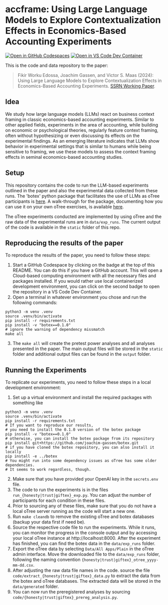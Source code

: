 # accframe: Using Large Language Models to Explore Contextualization Effects in Economics-Based Accounting Experiments

[![Open in GitHub Codespaces](https://github.com/codespaces/badge.svg)](https://codespaces.new/joachim-gassen/accframe)
[![Open in VS Code Dev Container](https://img.shields.io/static/v1?label=Dev%20Containers&message=Open&color=blue)](https://vscode.dev/redirect?url=vscode://ms-vscode-remote.remote-containers/cloneInVolume?url=https://github.com/joachim-gassen/accframe)


This is the code and data repository to the paper:

> Fikir Worku Edossa, Joachim Gassen, and Victor S. Maas (2024): Using Large Language Models to Explore Contextualization Effects in Economics-Based Accounting Experiments. [SSRN Working Paper](https://papers.ssrn.com/sol3/papers.cfm?abstract_id=4891763).

## Idea

We study how large language models (LLMs) react on business context framing in classic economics-based accounting experiments. Similar to other applied fields, experiments in the area of accounting, while building on economic or psychological theories, regularly feature context framing, often without hypothesizing or even discussing its effects on the experimental findings. As an emerging literature indicates that LLMs show behavior in experimental settings that is similar to humans while being sensitive to framing, we use these models to assess the context framing effects in seminal economics-based accounting studies. 


## Setup

This repository contains the code to run the LLM-based experiments outlined in the paper and also the experimental data collected from these runs. The 'botex' python package that facilitates the use of LLMs as oTree participants is [here](https://github.com/joachim-gassen/botex). A walk-through for the package, documenting how you can use it on your own oTree exercises, is available [here](https://github.com/botex_experiments/).

The oTree experiments conducted are implemented by using oTree and the raw data of the experimental runs are in `data/exp_runs`. The current output of the code is available in the `static` folder of this repo.

## Reproducing the results of the paper

To reproduce the results of the paper, you need to follow these steps:

1. Start a GitHub Codespace by clicking on the badge at the top of this README. You can do this if you have a GitHub account. This will open a Cloud-based computing environment with all the necessary files and packages installed. If you would rather use local containerized development environment, you can click on the second badge to open the repository in a VS Code Dev Container.
2. Open a terminal in whatever environment you chose and run the following commands:

```
python3 -m venv .venv
source .venv/bin/activate
pip install -r requirements.txt
pip install -v "botex==0.1.0"
# ignore the warning of dependency missmatch
make all
```

3. The `make all` will create the pretest power analyses and all analyses presented in the paper. The main output files will be stored in the `static` folder and additional output files can be found in the `output` folder.

## Running the Experiments

To replicate our experiments, you need to follow these steps in a local development environment:

1. Set up a virtual environment and install the required packages with something like

```
python3 -m venv .venv
source .venv/bin/activate
pip install -r requirements.txt
# If you want to reproduce our results, 
# you need to install the 0.1.0 version of the botex package
pip install -v "botex==0.1.0"
# otherwise, you can install the botex package from its repository
pip install git+https://github.com/joachim-gassen/botex.git
# if you have cloned the botex repository, you can also install it locally
pip install -e ../botex
# You might run into some dependency issues as oTree has some older dependencies.
# It seems to work regardless, though.
```

2. Make sure that you have provided your OpenAI key in the `secrets.env` file.
3. The code to run the experiments is in the files `run_{honesty|trust|giftex}_exp.py`. You can adjust the number of participants for each condition in these files.
4. Prior to sourcing any of these files, make sure that you do not have a local oTree server running as the code will start a new one.
5. Run `make cleandb` to remove the existing oTree and botex databases (backup your data first if need be).
6. Source the respective code file to run the experiments. While it runs, you can monitor the progress in the console output and by accessing your local oTree instance at http://localhost:8000. After the experiment has finished, you can find the botex data in the `data/exp_runs` folder.
7. Export the oTree data by selecting `Data/All Apps/Plain` in the oTree admin interface. Move the downloaded file to the `data/exp_runs` folder, following the naming convention `{honesty|trust|giftex}_otree_yyyy-mm-dd.csv`.
8. After adjusting the raw data file names in the code. source the file `code/extract_{honesty|trust|giftex}_data.py` to extract the data from the botex and oTree databases. The extracted data will be stored in the `data/generated` folder.
9. You can now run the preregistered analyses by sourcing `code/{honesty|trust|giftex}_prereg_analysis.py`.  
